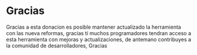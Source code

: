 # Gracias

Gracias a esta donacion es posible mantener actualizado la herramienta con las nueva reformas, gracias ti muchos programadores tendran acceso a esta herramienta con mejoras y actualizaciones, de antemano contribuyes a la comunidad de desarrolladores, Gracias
